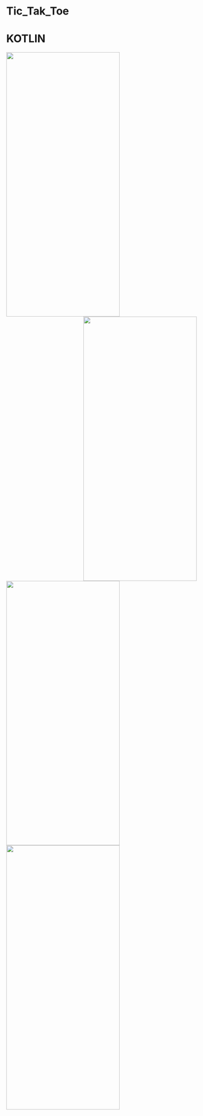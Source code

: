 # Tic_Tak_Toe
# KOTLIN
<img align="left" width="300" height="700" src="https://user-images.githubusercontent.com/99118017/226105587-04a83ec7-200e-421d-b458-54bf57c08510.jpg">
<img align="right" width="300" height="700" src="https://user-images.githubusercontent.com/99118017/226105589-b68052fe-d725-4e31-bb92-659e9e0eb22f.jpg">
<img align="center" width="300" height="700" src="https://user-images.githubusercontent.com/99118017/226105592-18bd0134-292b-4c9e-bd4c-d104746d5417.jpg">

<img align="left" width="300" height="700" src="https://user-images.githubusercontent.com/99118017/226105595-27debc1f-f9fa-4ea7-8c88-d863b7547159.jpg">
